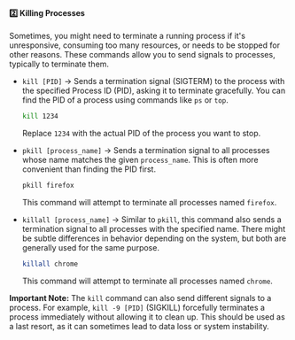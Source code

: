 #### 2️⃣ Killing Processes

Sometimes, you might need to terminate a running process if it's unresponsive, consuming too many resources, or needs to be stopped for other reasons. These commands allow you to send signals to processes, typically to terminate them.

* `kill [PID]` → Sends a termination signal (SIGTERM) to the process with the specified Process ID (PID), asking it to terminate gracefully. You can find the PID of a process using commands like `ps` or `top`.
    ```bash
    kill 1234
    ```
    Replace `1234` with the actual PID of the process you want to stop.

* `pkill [process_name]` → Sends a termination signal to all processes whose name matches the given `process_name`. This is often more convenient than finding the PID first.
    ```bash
    pkill firefox
    ```
    This command will attempt to terminate all processes named `firefox`.

* `killall [process_name]` → Similar to `pkill`, this command also sends a termination signal to all processes with the specified name. There might be subtle differences in behavior depending on the system, but both are generally used for the same purpose.
    ```bash
    killall chrome
    ```
    This command will attempt to terminate all processes named `chrome`.

**Important Note:** The `kill` command can also send different signals to a process. For example, `kill -9 [PID]` (SIGKILL) forcefully terminates a process immediately without allowing it to clean up. This should be used as a last resort, as it can sometimes lead to data loss or system instability.
